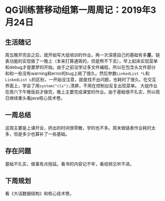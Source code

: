 # QG训练营移动组第一周周记：2019年3月24日

## 生活随记
  周五晚开完会之后，就开始写大组培训的作业。再一次深感自己的基础有多**差**。链表功能的实现做了一晚上（本来打算通宵的，但是熬不下去），早上起床实现菜单和debug才是噩梦的开始。由于之前没学过多文件编程，所以在包含头文件部分和和一些没有warning和error的bug上耗了很久。然后参数`LinkedList *L`和`LinkedList L`的区别，一开始没注意，就是找不出问题，也耗时了很久。在交互界面上，学会了用`system("cls");`清屏，不用在控制台反复出现菜单。
  大组作业在周六下午晚饭前才做完，晚上主要完成课堂的作业。由于基础很不扎实，所以周日继续重头看java核心技术卷。
## 一周总结
  这周主要是上课开会，挤出的时间很零散，学的也不多。周末做链表作业耗时太多，但是多少也算补了一些基础。
## 存在问题
  基础不扎实，做事有点拖延。看书的内容记不牢，看视频又听不进。
## 下周规划
  看《大话数据结构》和核心技术卷。
